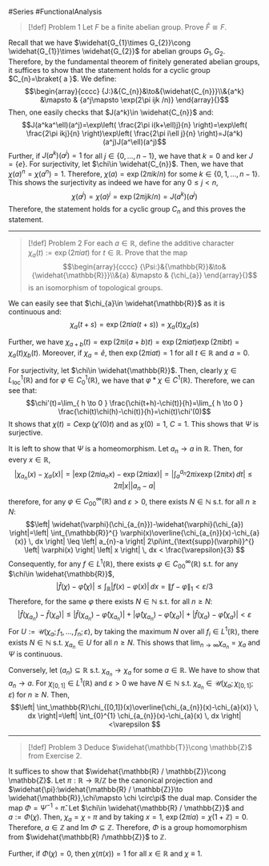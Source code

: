 #Series #FunctionalAnalysis 

> [!def] Problem 1
> Let $F$ be a finite abelian group. Prove $\widehat{F}\cong F$.

Recall that we have $\widehat{G_{1}\times G_{2}}\cong \widehat{G_{1}}\times  \widehat{G_{2}}$ for abelian groups $G_{1},G_{2}$. Therefore, by the fundamental theorem of finitely generated abelian groups, it suffices to show that the statement holds for a cyclic group  $C_{n}=\braket{ a }$. We define: $$\begin{array}{cccc} {J:}&{C_{n}}&\to&{\widehat{C_{n}}}\\&{a^k} &\mapsto & {a^j\mapsto \exp(2\pi ijk /n)} \end{array}{}$$Then, one easily checks that $J(a^k)\in \widehat{C_{n}}$ and:$$J(a^ka^\ell)(a^j)=\exp\left( \frac{2\pi i(k+\ell)j}{n} \right)=\exp\left( \frac{2\pi ikj}{n} \right)\exp\left( \frac{2\pi i\ell j}{n} \right)=J(a^k)(a^j)J(a^\ell)(a^j)$$Further, if $J(a^k)(a^j)=1$ for all $j\in\{ 0,\dots,n-1 \}$, we have that $k=0$ and $\text{ker }J=\{ e \}$. For surjectivity, let $\chi\in \widehat{C_{n}}$. Then, we have that $\chi(a)^n=\chi(a^n)=1$. Therefore, $\chi(a)=\exp(2\pi i k /n)$ for some  $k\in\{ 0,1,\dots,n-1 \}$.  This shows the surjectivity as indeed we have for any $0\leq j<n$, $$\chi(a^j)=\chi(a)^j=\exp(2\pi i jk/n)=J(a^k)(a^j)$$Therefore, the statement holds for a cyclic group $C_{n}$ and this proves the statement.

---
> [!def] Problem 2
> For each $a\in \mathbb{R}$, define the additive character $\chi_{a}(t):=\exp(2\pi iat)$ for $t\in \mathbb{R}$. Prove that the map $$\begin{array}{cccc} {\Psi:}&{\mathbb{R}}&\to&{\widehat{\mathbb{R}}}\\&{a} &\mapsto & {\chi_{a}} \end{array}{}$$ is an isomorphism of topological groups.

We can easily see that $\chi_{a}\in \widehat{\mathbb{R}}$ as it is continuous and: $$\chi_{a}(t+s)=\exp(2\pi ia(t+s))=\chi_{a}(t)\chi_{a}(s)$$

Further, we have $\chi_{a+b}(t)=\exp(2\pi i(a+b)t)=\exp(2\pi iat)\exp(2\pi ibt)=\chi_{a}(t)\chi_{b}(t)$. Moreover, if $\chi_{a}=\widehat{e}$, then $\exp(2\pi iat)=1$ for all $t\in \mathbb{R}$ and $a=0$. 

For surjectivity, let $\chi\in \widehat{\mathbb{R}}$. Then, clearly $\chi\in L^1_{\text{loc}}(\mathbb{R})$ and for $\varphi\in C^1_{0}(\mathbb{R})$, we have that $\varphi*\chi\in C^1(\mathbb{R})$. Therefore, we can see that: $$\chi'(t)=\lim_{ h \to 0 } \frac{\chi(t+h)-\chi(t)}{h}=\lim_{ h \to 0 } \frac{\chi(t)\chi(h)-\chi(t)}{h}=\chi(t)\chi'(0)$$It shows that $\chi(t)=C\exp(\chi'(0)t)$ and as $\chi(0)=1$, $C=1$. This shows that $\Psi$ is surjective.

It is left to show that $\Psi$ is a homeomorphism. Let $a_{n}\to a$ in $\mathbb{R}$. Then, for every $x\in \mathbb{R}$, $$\left| \chi_{a_{n}}(x)-\chi_{a}(x) \right|=\left| \exp(2\pi ia_{n}x)-\exp(2\pi iax) \right|  =\left| \int_{a}^{a_{n}} 2\pi ix\exp(2\pi itx) \, dt  \right| \leq 2\pi \left| x \right| \left| a_{n}-a \right| $$therefore, for any $\varphi\in C^\infty_{00}(\mathbb{R})$ and $\varepsilon>0$, there exists $N\in \mathbb{N}$ s.t. for all $n\geq N$:$$\left| \widehat{\varphi}(\chi_{a_{n}})-\widehat{\varphi}(\chi_{a}) \right|=\left| \int_{\mathbb{R}}^{} \varphi(x)\overline{\chi_{a_{n}}(x)-\chi_{a}(x)} \, dx  \right| \leq  \left| a_{n}-a \right| 2\pi\int_{\text{supp}(\varphi)}^{} \left| \varphi(x) \right| \left| x \right| \, dx < \frac{\varepsilon}{3} $$Consequently, for any $f\in L^1(\mathbb{R})$, there exists $\varphi\in C^\infty_{00}(\mathbb{R})$ s.t. for any $\chi\in \widehat{\mathbb{R}}$, $$\left| \widehat{f}(\chi)-\widehat{\varphi}(\chi) \right| \leq \int_{\mathbb{R}}^{} \left| f(x)-\varphi(x) \right|  \, dx=\|f-\varphi\|_{1}<\varepsilon /3 $$Therefore, for the same $\varphi$ there exists $N\in\mathbb{N}$ s.t. for all $n\geq N$:$$\left| \widehat{f}(\chi_{a_{n}})-\widehat{f}(\chi_{a}) \right| \leq\left| \widehat{f}(\chi_{a_{n}})-\widehat{\varphi}(\chi_{a_{n}}) \right|+\left| \widehat{\varphi}(\chi_{a_{n}})-\widehat{\varphi}(\chi_{a}) \right|+\left| \widehat{f}(\chi_{a})-\widehat{\varphi}(\chi_{a}) \right|<\varepsilon $$For $U:=\mathcal{U}(\chi_{a};f_{1},\dots,f_{n};\varepsilon)$, by taking the maximum $N$ over all $f_{i}\in L^1(\mathbb{R})$, there exists $N\in \mathbb{N}$ s.t. $\chi_{a_{n}}\in U$ for all $n\geq N$. This shows that $\lim_{ n \to \infty }\chi_{a_{n}}=\chi_{a}$ and $\Psi$ is continuous.

Conversely, let $(a_{n})\subseteq \mathbb{R}$ s.t. $\chi_{a_{n}}\to \chi_{a}$ for some $a\in\mathbb{R}$. We have to show that $a_{n}\to a$. For $\chi_{[0,1]}\in L^1(\mathbb{R})$  and $\varepsilon>0$ we have $N\in \mathbb{N}$ s.t. $\chi_{a_{n}}\in \mathcal{U}(\chi_{a};\chi_{[0,1]};\varepsilon)$ for $n\geq N$. Then, $$\left| \int_\mathbb{R}\chi_{[0,1]}(x)\overline{\chi_{a_{n}}(x)-\chi_{a}(x)}  \, dx  \right|=\left| \int_{0}^{1} \chi_{a_{n}}(x)-\chi_{a}(x) \, dx  \right|<\varepsilon  $$



---
> [!def] Problem 3
> Deduce $\widehat{\mathbb{T}}\cong \mathbb{Z}$ from Exercise 2.

It suffices to show that $\widehat{\mathbb{R} / \mathbb{Z}}\cong \mathbb{Z}$. Let $\pi:\mathbb{R}\to \mathbb{R} / \mathbb{Z}$ be the canonical projection and $\widehat{\pi}:\widehat{\mathbb{R} / \mathbb{Z}}\to \widehat{\mathbb{R}},\chi\mapsto \chi \circ\pi$ the dual map. Consider the map $\Phi=\Psi ^{-1}\circ\widehat{\pi}$. Let $\chi\in \widehat{\mathbb{R} / \mathbb{Z}}$ and $a:=\Phi(\chi)$. Then, $\chi_{a}=\chi \circ\pi$ and by taking $x=1$, $\exp(2\pi i a)=\chi(1+\mathbb{Z})=0$. Therefore, $a\in \mathbb{Z}$ and $\text{Im } \Phi \subseteq \mathbb{Z}$. Therefore, $\Phi$ is a group homomorphism from $\widehat{\mathbb{R} /\mathbb{Z}}$ to $\mathbb{Z}$. 

Further, if $\Phi(\chi)=0$, then $\chi (\pi(x))=1$ for all $x\in \mathbb{R}$ and $\chi \equiv 1$. 




